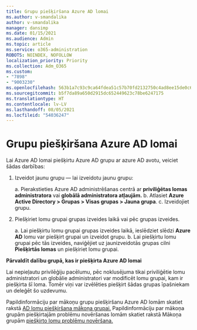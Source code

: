 ```yaml
---
title: Grupu piešķiršana Azure AD lomai
ms.author: v-smandalika
author: v-smandalika
manager: dansimp
ms.date: 01/15/2021
ms.audience: Admin
ms.topic: article
ms.service: o365-administration
ROBOTS: NOINDEX, NOFOLLOW
localization_priority: Priority
ms.collection: Adm_O365
ms.custom:
- "7898"
- "9003230"
ms.openlocfilehash: 563b1a7c93c9ca64fdea51c57b70fd2132750c4ad8ee15de0c65c9668c9c3c56
ms.sourcegitcommit: b5f7da89a650d2915dc652449623c78be6247175
ms.translationtype: HT
ms.contentlocale: lv-LV
ms.lasthandoff: 08/05/2021
ms.locfileid: "54036247"
---
```

# <a name="assigning-groups-to-azure-ad-role"></a>Grupu piešķiršana Azure AD lomai

Lai Azure AD lomai piešķirtu Azure AD grupu ar azure AD avotu, veiciet šādas darbības:

1. Izveidot jaunu grupu — lai izveidotu jaunu grupu:

    a. Pierakstieties Azure AD administrēšanas centrā ar **priviliģētas lomas administratora** vai **globālā administratora atļaujām.**
    b. Atlasiet **Azure Active Directory > Grupas > Visas grupas > Jauna grupa**.
    c. Izveidojiet grupu.

2. Piešķiriet lomu grupai grupas izveides laikā vai pēc grupas izveides.

    a. Lai piešķirtu lomu grupai grupas izveides laikā, ieslēdziet slēdzi **Azure AD** lomu var piešķirt grupai un izveidot grupu.
    b. Lai piešķirtu lomu grupai pēc tās izveides, naviģējiet uz jaunizveidotās grupas cilni **Piešķirtās lomas** un piešķiriet lomu grupai.  

**Pārvaldīt dalību grupā, kas ir piešķirta Azure AD lomai**

Lai nepieļautu privilēģiju pacēlumu, pēc noklusējuma tikai priviliģētie lomu administratori un globālie administratori var modificēt lomu grupai, kam ir piešķirta šī loma. Tomēr viņi var izvēlēties piešķirt šādas grupas īpašniekam un deleģēt šo uzdevumu.

Papildinformāciju par mākoņu grupu piešķiršanu Azure AD lomām skatiet rakstā [AD lomu piešķiršana mākoņa grupai.](https://docs.microsoft.com/azure/active-directory/roles/groups-concept) Papildinformāciju par mākoņa grupām piešķirtajām problēmu novēršanas lomām skatiet rakstā Mākoņa grupām [piešķirto lomu problēmu novēršana.](https://docs.microsoft.com/azure/active-directory/roles/groups-faq-troubleshooting)





